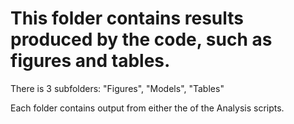 # This folder contains results produced by the code, such as figures and tables.

There is 3 subfolders: "Figures", "Models", "Tables"

Each folder contains output from either the of the Analysis scripts.
